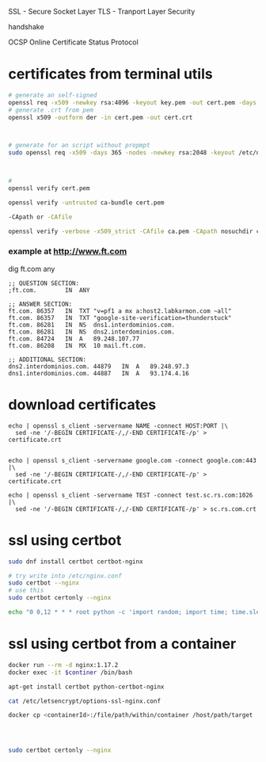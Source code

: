 SSL - Secure Socket Layer
TLS - Tranport Layer Security

handshake

OCSP	Online Certificate Status Protocol







# certificates from terminal utils

```bash
# generate an self-signed
openssl req -x509 -newkey rsa:4096 -keyout key.pem -out cert.pem -days 365
# generate .crt from pem
openssl x509 -outform der -in cert.pem -out cert.crt



# generate for an script without propmpt
sudo openssl req -x509 -days 365 -nodes -newkey rsa:2048 -keyout /etc/nginx/ssl/self.key -out /etc/nginx/ssl/self.crt -subj "/C=ES/ST=Madrid/L=Madrid/O=Global Security/OU=IT Department/CN=parkingverde.com"



# 
openssl verify cert.pem

openssl verify -untrusted ca-bundle cert.pem

-CApath or -CAfile

openssl verify -verbose -x509_strict -CAfile ca.pem -CApath nosuchdir cert_chain.pem
```




### example at http://www.ft.com


dig ft.com any

```
;; QUESTION SECTION:
;ft.com.		IN	ANY

;; ANSWER SECTION:
ft.com.	86357	IN	TXT	"v=pf1 a mx a:host2.labkarmon.com ~all"
ft.com.	86357	IN	TXT	"google-site-verification=thunderstuck"
ft.com.	86281	IN	NS	dns1.interdominios.com.
ft.com.	86281	IN	NS	dns2.interdominios.com.
ft.com.	84724	IN	A	89.248.107.77
ft.com.	86208	IN	MX	10 mail.ft.com.

;; ADDITIONAL SECTION:
dns2.interdominios.com.	44879	IN	A	89.248.97.3
dns1.interdominios.com.	44887	IN	A	93.174.4.16
```




# download certificates

```
echo | openssl s_client -servername NAME -connect HOST:PORT |\
  sed -ne '/-BEGIN CERTIFICATE-/,/-END CERTIFICATE-/p' > certificate.crt


echo | openssl s_client -servername google.com -connect google.com:443 |\
  sed -ne '/-BEGIN CERTIFICATE-/,/-END CERTIFICATE-/p' > certificate.crt

echo | openssl s_client -servername TEST -connect test.sc.rs.com:1026 |\
  sed -ne '/-BEGIN CERTIFICATE-/,/-END CERTIFICATE-/p' > sc.rs.com.crt
```




# ssl using certbot

```bash
sudo dnf install certbot certbot-nginx

# try write into /etc/nginx.conf
sudo certbot --nginx
# use this
sudo certbot certonly --nginx

echo "0 0,12 * * * root python -c 'import random; import time; time.sleep(random.random() * 3600)' && certbot renew" | sudo tee -a /etc/crontab > /dev/null
```


# ssl using certbot from a container

```bash
docker run --rm -d nginx:1.17.2
docker exec -it $continer /bin/bash

apt-get install certbot python-certbot-nginx
```

```bash
cat /etc/letsencrypt/options-ssl-nginx.conf 
```






```bash
docker cp <containerId>:/file/path/within/container /host/path/target




sudo certbot certonly --nginx


```